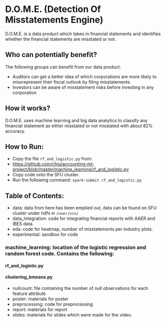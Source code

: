 # D.O.M.E. (Detection Of Misstatements Engine)
 
D.O.M.E. is a data product which takes in financial statements and identifies whether the financial statements are misstated or not.

## Who can potentially benefit?
The following groups can benefit from our data product:
* Auditors can get a better idea of which corporations are more likely to missrepresent their fiscal outlook by filing misstatements.
* Investors can be aware of misstatement risks before investing in any corporation

## How it works?
D.O.M.E. uses machine learning and big data analytics to classify any financial statement as either misstated or not misstated with about 82% accuracy.

## How to Run:
* Copy the file `rf_and_logistic.py` from:
* https://github.com/chiu/accounting-ml-project/blob/master/machine_learning/rf_and_logistic.py
* Copy code onto the SFU cluster.
* Run the following command: 
  `spark-submit rf_and_logistic.py`


## Table of Contents:
* data: data from here has been emptied out, data can be found on SFU cluster under hdfs in `/user/vcs/`
* data_integration: code for integrating financial reports with AAER and IBES data. 
* eda: code for heatmap, number of misstatements per industry plots. 
* experimental: sandbox for code
### machine_learning: location of the logistic regression and random forest code. Contains the following:
#### rf_and_logistic.py
#### clustering_kmeans.py

* nullcount: file containing the number of null observations for each feature attribute
* poster: materials for poster
* preprocessing: code for preprocessing
* report: materials for report
* slides: materials for slides which were made for the video. 



